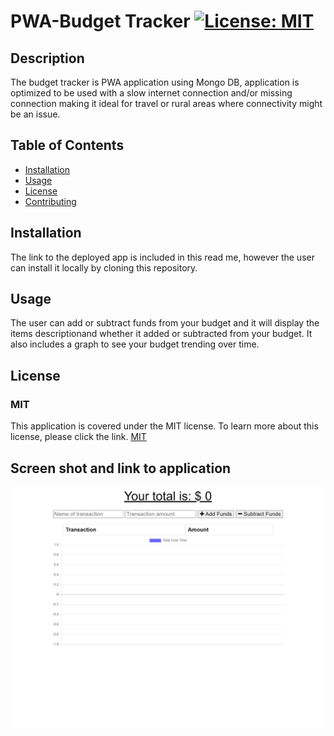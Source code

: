 # PWA-Budget Tracker [![License: MIT](https://img.shields.io/badge/License-MIT-yellow.svg)](https://opensource.org/licenses/MIT)

## Description

The budget tracker is PWA application using Mongo DB, application is optimized to be used with a slow internet connection and/or missing connection making it ideal for travel or rural areas where connectivity might be an issue.

## Table of Contents

- [Installation](#installation)
- [Usage](#usage)
- [License](#license)
- [Contributing](#contributing)

## Installation

The link to the deployed app is included in this read me, however the user can install it locally by cloning this repository.

## Usage

The user can add or subtract funds from your budget and it will display the items descriptionand whether it added or subtracted from your budget. It also includes a graph to see your budget trending over time.

## License

### MIT

This application is covered under the MIT license. To learn more about this license,
please click the link. [MIT](https://choosealicense.com/licenses/mit/)



## Screen shot and link to application


![GitHub Logo](./public/icons/screenshot.png)

